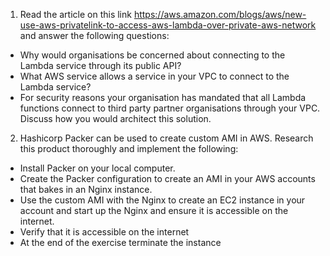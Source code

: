 1. Read the article on this link https://aws.amazon.com/blogs/aws/new-use-aws-privatelink-to-access-aws-lambda-over-private-aws-network and answer the following questions:

* Why would organisations be concerned about connecting to the Lambda service through its public API?
* What AWS service allows a service in your VPC to connect to the Lambda service?
* For security reasons your organisation has mandated that all Lambda functions connect to third party partner organisations through your VPC. Discuss how you would architect this solution.


2. Hashicorp Packer can be used to create custom AMI in AWS. Research this product thoroughly and implement the following:

* Install Packer on your local computer.
* Create the Packer configuration to create an AMI in your AWS accounts that bakes in an Nginx instance.
* Use the custom AMI with the Nginx to create an EC2 instance in your account and start up the Nginx and ensure it is accessible on the internet.
* Verify that it is accessible on the internet
* At the end of the exercise terminate the instance

